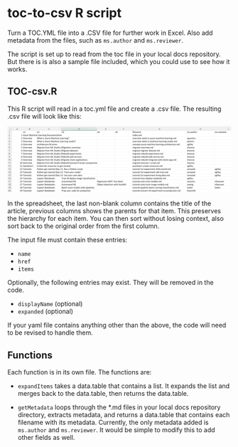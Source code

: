# toc-to-csv R script

Turn a TOC.YML file into a .CSV file for further work in Excel. Also add metadata from the files, such as `ms.author` and `ms.reviewer`.

The script is set up to read from the toc file in your local docs repository.  But there is is also a sample file included, which you could use to see how it works. 

## TOC-csv.R

This R script will read in a toc.yml file and create a .csv file.  The resulting .csv file will look like this: 

![Excel spreadsheet for example toc](media/excel.png "Excel display of CSV")

In the spreadsheet, the last non-blank column contains the title of the article, previous columns shows the parents for that item.  This preserves the hierarchy for each item.   You can then sort without losing context, also sort back to the original order from the first column.

The input file must contain these entries:
* `name` 
* `href`
* `items`

Optionally, the following entries may exist.  They will be removed in the code.
* `displayName` (optional)
* `expanded` (optional)

If your yaml file contains anything other than the above, the code will need to be revised to handle them.  

## Functions

Each function is in its own file.  The functions are:

* `expandItems` takes a data.table that contains a list.  It expands the list and merges back to the data.table, then returns the data.table.

* `getMetadata` loops through the *.md files in your local docs repository directory, extracts metadata, and returns a data.table that contains each filename with its metadata.  Currently, the only metadata added is `ms.author` and `ms.reviewer`.  It would be simple to modify this to add other fields as well.
